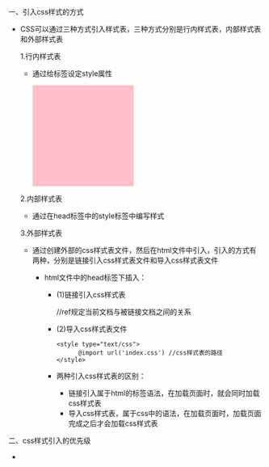 一、引入css样式的方式

- CSS可以通过三种方式引入样式表，三种方式分别是行内样式表，内部样式表和外部样式表

  1.行内样式表

    - 通过给标签设定style属性

         <body>
			<div style="background-color: pink;width:200px;height:200px"></div>
		</body>

  2.内部样式表

    - 通过在head标签中的style标签中编写样式

        <head>
			<style type="text/css">
					div{
						width: 200px;
						height: 200px;
						background-color: pink;
					}
			</style>
		</head>

  3.外部样式表

    - 通过创建外部的css样式表文件，然后在html文件中引入，引入的方式有两种，分别是链接引入css样式表文件和导入css样式表文件

      - html文件中的head标签下插入：

        - (1)链接引入css样式表

             <link rel="stylesheet" type="text/css" href="index.css"> //ref规定当前文档与被链接文档之间的关系

        - (2)导入css样式表文件

              <style type="text/css">
					@import url('index.css') //css样式表的路径
			  </style>

        - 两种引入css样式表的区别：

             - 链接引入属于html的标签语法，在加载页面时，就会同时加载css样式表
             - 导入css样式表，属于css中的语法，在加载页面时，加载页面完成之后才会加载css样式表

二、css样式引入的优先级

   - 
            